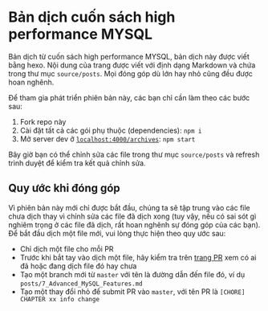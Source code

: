 # Bản dịch cuốn sách high performance MYSQL

Bản dịch từ cuốn sách  high performance MYSQL, bản dịch này được viết bằng hexo. Nội dung của trang được viết với định dạng Markdown và chứa trong thư mục `source/posts`. Mọi đóng góp dù lớn hay nhỏ cũng đều được hoan nghênh.

Để tham gia phát triển phiên bản này, các bạn chỉ cần làm theo các bước sau:

1. Fork repo này
1. Cài đặt tất cả các gói phụ thuộc (dependencies): `npm i`
1. Mở server dev ở [`localhost:4000/archives`](http://localhost:4000/archives/): `npm start`

Bây giờ bạn có thể chỉnh sửa các file trong thư mục `source/posts` và refresh trình duyệt để kiểm tra kết quả chỉnh sửa.

## Quy ước khi đóng góp

Vì phiên bản này mới chỉ được bắt đầu, chúng ta sẽ tập trung vào các file chưa dịch thay vì chỉnh sửa các file đã dịch xong (tuy vậy, nếu có sai sót gì nghiêm trọng ở các file đã dịch, rất hoan nghênh sự đóng góp của các bạn). Để bắt đầu dịch một file mới, vui lòng thực hiện theo quy ước sau:

* Chỉ dịch một file cho mỗi PR
* Trước khi bắt tay vào dịch một file, hãy kiểm tra trên [trang PR](https://github.com/vuejs-vn/vuejs.org/pulls) xem có ai đã hoặc đang dịch file đó hay chưa
* Tạo một branch mới từ `master` với tên là đường dẫn đến file đó, ví dụ `posts/7_Advanced_MySQL_Features.md`
* Tạo một thay đổi nhỏ để submit PR vào `master`, với tên PR là `[CHORE] CHAPTER xx info change`


